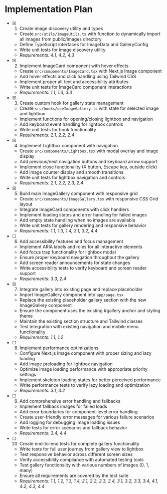 # Implementation Plan

- [x] 1. Create image discovery utility and types
  - Create `src/utils/imageUtils.ts` with function to dynamically import all images from public/images directory
  - Define TypeScript interfaces for ImageData and GalleryConfig
  - Write unit tests for image discovery utility
  - _Requirements: 4.1, 4.2, 4.3_

- [x] 2. Implement ImageCard component with hover effects
  - Create `src/components/ImageCard.tsx` with Next.js Image component
  - Add hover effects and click handling using Tailwind CSS
  - Implement proper alt text and accessibility attributes
  - Write unit tests for ImageCard component interactions
  - _Requirements: 1.1, 1.3, 3.3_

- [x] 3. Create custom hook for gallery state management
  - Create `src/hooks/useImageGallery.ts` with state for selected image and lightbox
  - Implement functions for opening/closing lightbox and navigation
  - Add keyboard event handling for lightbox controls
  - Write unit tests for hook functionality
  - _Requirements: 2.1, 2.2, 2.4_

- [x] 4. Implement Lightbox component with navigation
  - Create `src/components/Lightbox.tsx` with modal overlay and image display
  - Add previous/next navigation buttons and keyboard arrow support
  - Implement close functionality (X button, Escape key, outside click)
  - Add image counter display and smooth transitions
  - Write unit tests for lightbox navigation and controls
  - _Requirements: 2.1, 2.2, 2.3, 2.4_

- [x] 5. Build main ImageGallery component with responsive grid
  - Create `src/components/ImageGallery.tsx` with responsive CSS Grid layout
  - Integrate ImageCard components with click handlers
  - Implement loading states and error handling for failed images
  - Add empty state handling when no images are available
  - Write unit tests for gallery rendering and responsive behavior
  - _Requirements: 1.1, 1.3, 1.4, 3.1, 3.2, 4.4_

- [ ] 6. Add accessibility features and focus management
  - Implement ARIA labels and roles for all interactive elements
  - Add focus trap functionality for lightbox modal
  - Ensure proper keyboard navigation throughout the gallery
  - Add screen reader announcements for state changes
  - Write accessibility tests to verify keyboard and screen reader support
  - _Requirements: 3.3, 2.4_

- [x] 7. Integrate gallery into existing page and replace placeholder
  - Import ImageGallery component into `app/page.tsx`
  - Replace the existing placeholder gallery section with the new ImageGallery component
  - Ensure the component uses the existing #gallery anchor and styling theme
  - Maintain the existing section structure and Tailwind classes
  - Test integration with existing navigation and mobile menu functionality
  - _Requirements: 1.1, 1.2_

- [ ] 8. Implement performance optimizations
  - Configure Next.js Image component with proper sizing and lazy loading
  - Add image preloading for lightbox navigation
  - Optimize image loading performance with appropriate priority settings
  - Implement skeleton loading states for better perceived performance
  - Write performance tests to verify lazy loading and optimization
  - _Requirements: 3.1, 3.2_

- [ ] 9. Add comprehensive error handling and fallbacks
  - Implement fallback images for failed loads
  - Add error boundaries for component-level error handling
  - Create user-friendly error messages for various failure scenarios
  - Add logging for debugging image loading issues
  - Write tests for error scenarios and fallback behavior
  - _Requirements: 3.4, 4.4_

- [ ] 10. Create end-to-end tests for complete gallery functionality
  - Write tests for full user journey from gallery view to lightbox
  - Test responsive behavior across different screen sizes
  - Verify accessibility compliance with automated testing tools
  - Test gallery functionality with various numbers of images (0, 1, many)
  - Ensure all requirements are covered by the test suite
  - _Requirements: 1.1, 1.2, 1.3, 1.4, 2.1, 2.2, 2.3, 2.4, 3.1, 3.2, 3.3, 3.4, 4.1, 4.2, 4.3, 4.4_